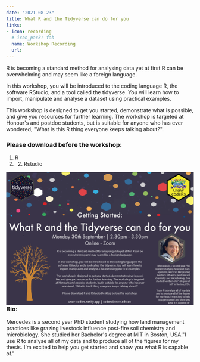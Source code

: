 ```yaml
---
date: "2021-08-23"
title: What R and the Tidyverse can do for you
links:
- icon: recording
  # icon_pack: fab
  name: Workshop Recording 
  url:
---
```


R is becoming a standard method for analysing data yet at first R can be overwhelming and may seem like a foreign language.
 
In this workshop, you will be introduced to the coding language R, the software RStudio, and a tool called the tidyverse. You will learn how to import, manipulate  and analyse a dataset using practical examples.
 
This workshop is designed to get you started, demonstrate what is possible, and give you resources for further learning.  The workshop is targeted at Honour's and postdoc students, but is suitable for anyone who has ever wondered, "What is this R thing everyone keeps talking about?".
 
### Please download before the workshop:
1. R
2. 2. Rstudio
 
 
<img src="tidyverse.png" width=1450 style = "margin-left: 0px; margin-right: 0px; float:right;" >



### Bio:  
Mercedes is a second year PhD student studying how land management practices like grazing livestock influence post-fire soil chemistry and microbiology. She studied her Bachelor's degree at MIT in Boston, USA."I use R to analyse all of my data and to produce all of the figures for my thesis. I'm excited to help you get started and show you what R is capable of."


